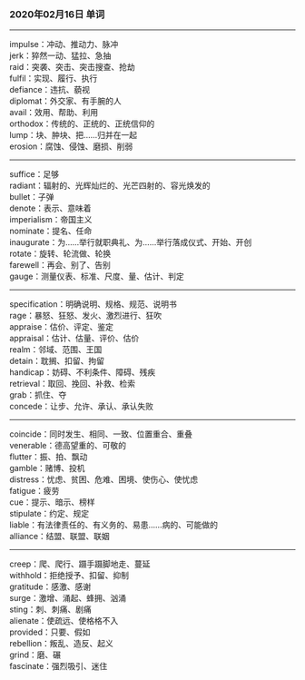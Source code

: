### 2020年02月16日 单词
- - -
impulse：冲动、推动力、脉冲  
jerk：猝然一动、猛拉、急抽  
raid：突袭、突击、突击搜查、抢劫  
fulfil：实现、履行、执行  
defiance：违抗、藐视  
diplomat：外交家、有手腕的人  
avail：效用、帮助、利用  
orthodox：传统的、正统的、正统信仰的  
lump：块、肿块、把……归并在一起  
erosion：腐蚀、侵蚀、磨损、削弱  
- - -
suffice：足够  
radiant：辐射的、光辉灿烂的、光芒四射的、容光焕发的  
bullet：子弹  
denote：表示、意味着  
imperialism：帝国主义  
nominate：提名、任命  
inaugurate：为……举行就职典礼、为……举行落成仪式、开始、开创  
rotate：旋转、轮流做、轮换  
farewell：再会、别了、告别  
gauge：测量仪表、标准、尺度、量、估计、判定  
- - -
specification：明确说明、规格、规范、说明书  
rage：暴怒、狂怒、发火、激烈进行、狂吹  
appraise：估价、评定、鉴定  
appraisal：估计、估量、评价、估价  
realm：邻域、范围、王国  
detain：耽搁、扣留、拘留  
handicap：妨碍、不利条件、障碍、残疾  
retrieval：取回、挽回、补救、检索  
grab：抓住、夺  
concede：让步、允许、承认、承认失败  
- - -
coincide：同时发生、相同、一致、位置重合、重叠  
venerable：德高望重的、可敬的  
flutter：振、拍、飘动  
gamble：赌博、投机  
distress：忧虑、贫困、危难、困境、使伤心、使忧虑  
fatigue：疲劳  
cue：提示、暗示、榜样  
stipulate：约定、规定  
liable：有法律责任的、有义务的、易患……病的、可能做的  
alliance：结盟、联盟、联姻  
- - -
creep：爬、爬行、蹑手蹑脚地走、蔓延  
withhold：拒绝授予、扣留、抑制  
gratitude：感激、感谢  
surge：激增、涌起、蜂拥、汹涌  
sting：刺、刺痛、剧痛  
alienate：使疏远、使格格不入  
provided：只要、假如  
rebellion：叛乱、造反、起义  
grind：磨、碾  
fascinate：强烈吸引、迷住